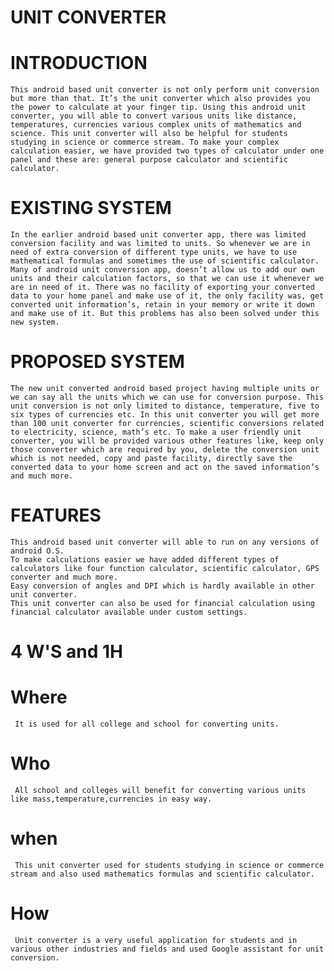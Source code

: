 # UNIT CONVERTER

# INTRODUCTION
    This android based unit converter is not only perform unit conversion but more than that. It’s the unit converter which also provides you the power to calculate at your finger tip. Using this android unit converter, you will able to convert various units like distance, temperatures, currencies various complex units of mathematics and science. This unit converter will also be helpful for students studying in science or commerce stream. To make your complex calculation easier, we have provided two types of calculator under one panel and these are: general purpose calculator and scientific calculator.
    
# EXISTING SYSTEM
    In the earlier android based unit converter app, there was limited conversion facility and was limited to units. So whenever we are in need of extra conversion of different type units, we have to use mathematical formulas and sometimes the use of scientific calculator. Many of android unit conversion app, doesn’t allow us to add our own units and their calculation factors, so that we can use it whenever we are in need of it. There was no facility of exporting your converted data to your home panel and make use of it, the only facility was, get converted unit information’s, retain in your memory or write it down and make use of it. But this problems has also been solved under this new system.
     
 # PROPOSED SYSTEM 
    The new unit converted android based project having multiple units or we can say all the units which we can use for conversion purpose. This unit conversion is not only limited to distance, temperature, five to six types of currencies etc. In this unit converter you will get more than 100 unit converter for currencies, scientific conversions related to electricity, science, math’s etc. To make a user friendly unit converter, you will be provided various other features like, keep only those converter which are required by you, delete the conversion unit which is not needed, copy and paste facility, directly save the converted data to your home screen and act on the saved information’s and much more.
      
# FEATURES
    This android based unit converter will able to run on any versions of android O.S.
    To make calculations easier we have added different types of calculators like four function calculator, scientific calculator, GPS converter and much more.
    Easy conversion of angles and DPI which is hardly available in other unit converter.
    This unit converter can also be used for financial calculation using financial calculator available under custom settings. 
    
 # 4 W'S and 1H
 
 # Where
     It is used for all college and school for converting units.
 # Who
     All school and colleges will benefit for converting various units like mass,temperature,currencies in easy way.
 # when 
     This unit converter used for students studying in science or commerce stream and also used mathematics formulas and scientific calculator.
 # How 
     Unit converter is a very useful application for students and in various other industries and fields and used Google assistant for unit conversion. 
    
